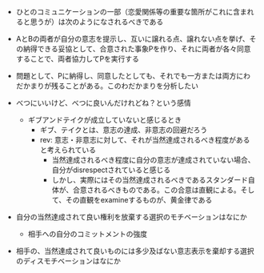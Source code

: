 - ひとのコミュニケーションの一部（恋愛関係等の重要な箇所がこれに含まれると思うが）は次のようになされるべきである
- AとBの両者が自分の意志を提示し、互いに譲れる点、譲れない点を挙げ、その納得できる妥協として、合意された事象Pを作り、それに両者が各々同意することで、両者協力してPを実行する

- 問題として、Pに納得し、同意したとしても、それでも一方または両方にわだかまりが残ることがある。このわだかまりを分析したい
- べつにいいけど、べつに良いんだけれどね？という感情
	- ギブアンドテイクが成立していないと感じるとき
		- ギブ、テイクとは、意志の達成、非意志の回避だろう
		- rev: 意志・非意志に対して、それが当然達成されるべき程度があると考えられている
			- 当然達成されるべき程度に自分の意志が達成されていない場合、自分がdisrespectされていると感じる
			- しかし、実際にはその当然達成されるべきであるスタンダード自体が、合意されるべきものである。この合意は直観による。そして、その直観をexamineするものが、黄金律である
- 自分の当然達成されて良い権利を放棄する選択のモチベーションはなにか
	- 相手への自分のコミットメントの強度
- 相手の、当然達成されて良いものには多少及ばない意志表示を棄却する選択のディスモチベーションはなにか